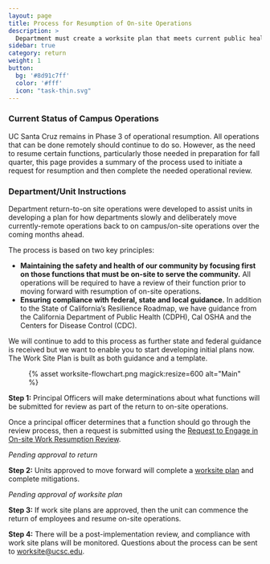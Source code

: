 ```yaml
---
layout: page
title: Process for Resumption of On-site Operations
description: >
  Department must create a worksite plan that meets current public health guidelines.
sidebar: true
category: return
weight: 1
button:
  bg: '#8d91c7ff'
  color: '#fff'
  icon: "task-thin.svg"
---
```



### Current Status of Campus Operations

UC Santa Cruz remains in Phase 3 of operational resumption. All operations that can be done remotely should continue to do so. However, as the need to resume certain functions, particularly those needed in preparation for fall quarter, this page provides a summary of the process used to initiate a request for resumption and then complete the needed operational review.

### Department/Unit Instructions

Department return-to-on site operations were developed to assist units in developing a plan for how departments slowly and deliberately move currently-remote operations back to on campus/on-site operations over the coming months ahead.

The process is based on two key principles:

* **Maintaining the safety and health of our community by focusing first on those functions that must be on-site to serve the community.** All operations will be required to have a review of their function prior to moving forward with resumption of on-site operations.
* **Ensuring compliance with federal, state and local guidance.** In addition to the State of California’s Resilience Roadmap, we have guidance from the California Department of Public Health (CDPH), Cal OSHA and the Centers for Disease Control (CDC).

We will continue to add to this process as further state and federal guidance is received but we want to enable you to start developing initial plans now. The Work Site Plan is built as both guidance and a template. 


<figure class="inline-image center">{% asset worksite-flowchart.png magick:resize=600 alt="Main" %}</figure>

**Step 1:** Principal Officers will make determinations about what functions will be submitted for review as part of the return to on-site operations.

Once a principal officer determines that a function should go through the review process, then a request is submitted using the [Request to Engage in On-site Work Resumption Review](https://docs.google.com/forms/d/1efH_SosQgn4KPrdt8VNpGONK3URQ3-wpG7qXoHzH_Kc/viewform?ts=5efb86de&edit_requested=true).


_Pending approval to return_

**Step 2:** Units approved to move forward will complete a [worksite plan](/assets/images/worksite-plan.pdf) and complete mitigations. 

_Pending approval of worksite plan_

**Step 3:** If work site plans are approved, then the unit can commence the return of employees and resume on-site operations.

**Step 4:** There will be a post-implementation review, and compliance with work site plans will be monitored. Questions about the process can be sent to [worksite@ucsc.edu](mailto:worksite@ucsc.edu).
